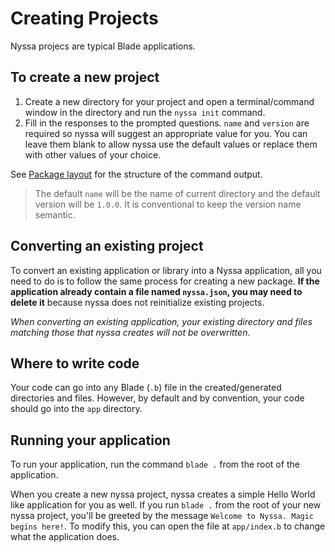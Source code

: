 # Creating Projects

Nyssa projecs are typical Blade  applications.

## To create a new project

1. Create a new directory for your project and open a terminal/command window in the directory and run the `nyssa init` command.
2. Fill in the responses to the prompted questions. `name` and `version` are required so nyssa will suggest an appropriate value for you. You can leave them blank to allow nyssa use the default values or replace them with other values of your choice.
  
  See [Package layout](/nyssa/package-layout) for the structure of the command output.

  > The default `name` will be the name of current directory and the default version will be `1.0.0`. It is conventional to keep the version name semantic.

## Converting an existing project

To convert an existing application or library into a Nyssa application, all you need to do is to follow the same process for creating a new package. **If the application already contain a file named `nyssa.json`, you may need to delete it** because nyssa does not reinitialize existing projects.

_When converting an existing application, your existing directory and files matching those that nyssa creates will not be overwritten_.

## Where to write code

Your code can go into any Blade (`.b`) file in the created/generated directories and files. However, by default and by convention, your code should go into the `app` directory.

## Running your application

To run your application, run the command `blade .` from the root of the application.

When you create a new nyssa project, nyssa creates a simple Hello World like application for you as well. If you run `blade .` from the root of your new nyssa project, you'll be greeted by the message `Welcome to Nyssa. Magic begins here!`. To modify this, you can open the file at `app/index.b` to change what the application does.

